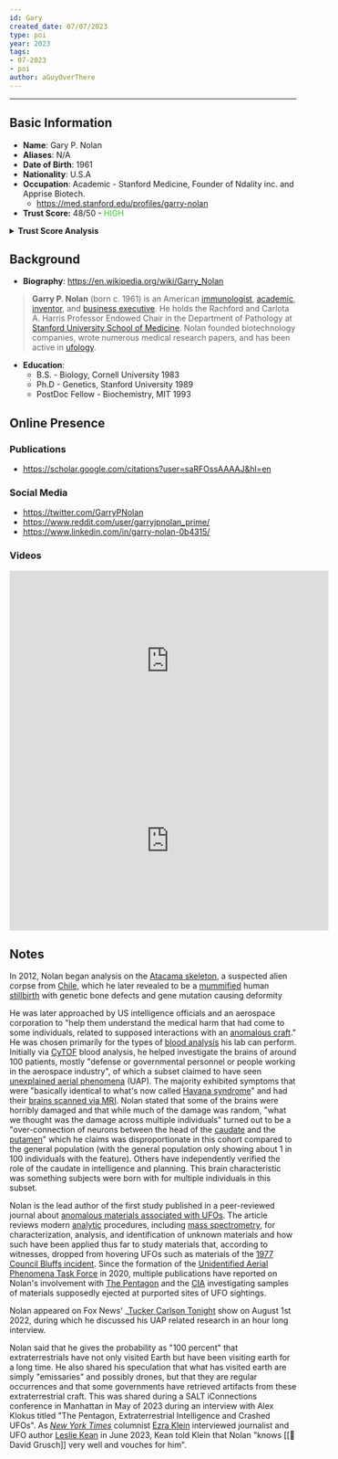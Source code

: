 ```yaml
---
id: Gary
created_date: 07/07/2023
type: poi
year: 2023
tags:
- 07-2023
- poi
author: aGuyOverThere
---
```


----

## Basic Information

- **Name**: Gary P. Nolan
- **Aliases**: N/A
- **Date of Birth**: 1961
- **Nationality**: U.S.A
- **Occupation**: Academic - Stanford Medicine, Founder of Ndality inc. and Apprise Biotech.
	- https://med.stanford.edu/profiles/garry-nolan
- **Trust Score:** 48/50 - <span style="color: limegreen;">HIGH</span>

<details>
<summary><b>Trust Score Analysis</b></summary>
<IMG src="https://publish-01.obsidian.md/access/1c31a6f93f82a49b0a9eb31193d6cdec/_images/Gary_Nolan_Trust_Score.png" alt="Trust Score"/>
</details>

## Background

- **Biography**: https://en.wikipedia.org/wiki/Garry_Nolan

> **Garry P. Nolan** (born c. 1961) is an American [immunologist](https://en.wikipedia.org/wiki/Immunologist "Immunologist"), [academic](https://en.wikipedia.org/wiki/Academic "Academic"), [inventor](https://en.wikipedia.org/wiki/Inventor "Inventor"), and [business executive](https://en.wikipedia.org/wiki/Business_executive "Business executive"). He holds the Rachford and Carlota A. Harris Professor Endowed Chair in the Department of Pathology at [Stanford University School of Medicine](https://en.wikipedia.org/wiki/Stanford_University_School_of_Medicine "Stanford University School of Medicine"). Nolan founded biotechnology companies, wrote numerous medical research papers, and has been active in [ufology](https://en.wikipedia.org/wiki/Ufology "Ufology").

- **Education**: 
	- B.S. - Biology, Cornell University 1983
	- Ph.D - Genetics, Stanford University 1989
	- PostDoc Fellow - Biochemistry, MIT 1993

## Online Presence

### Publications

- https://scholar.google.com/citations?user=saRFOssAAAAJ&hl=en

### Social Media

- https://twitter.com/GarryPNolan
- https://www.reddit.com/user/garryjpnolan_prime/
- https://www.linkedin.com/in/garry-nolan-0b4315/

### Videos

<iframe width="560" height="315" src="https://www.youtube.com/embed/uTCc2-1tbBQ" title="YouTube video player" frameborder="0" allow="accelerometer; autoplay; clipboard-write; encrypted-media; gyroscope; picture-in-picture; web-share" allowfullscreen></iframe>

<iframe width="560" height="315" src="https://www.youtube.com/embed/rx2x_w5wimk" title="YouTube video player" frameborder="0" allow="accelerometer; autoplay; clipboard-write; encrypted-media; gyroscope; picture-in-picture; web-share" allowfullscreen></iframe>

## Notes

In 2012, Nolan began analysis on the [Atacama skeleton](https://en.wikipedia.org/wiki/Atacama_skeleton "Atacama skeleton"), a suspected alien corpse from [Chile](https://en.wikipedia.org/wiki/Chile "Chile"), which he later revealed to be a [mummified](https://en.wikipedia.org/wiki/Mummified "Mummified") human [stillbirth](https://en.wikipedia.org/wiki/Stillbirth "Stillbirth") with genetic bone defects and gene mutation causing deformity

He was later approached by US intelligence officials and an aerospace corporation to "help them understand the medical harm that had come to some individuals, related to supposed interactions with an [anomalous craft](https://en.wikipedia.org/wiki/UFO "UFO")." He was chosen primarily for the types of [blood analysis](https://en.wikipedia.org/wiki/Blood_analysis "Blood analysis") his lab can perform. Initially via [CyTOF](https://en.wikipedia.org/wiki/CyTOF "CyTOF") blood analysis, he helped investigate the brains of around 100 patients, mostly "defense or governmental personnel or people working in the aerospace industry", of which a subset claimed to have seen [unexplained aerial phenomena](https://en.wikipedia.org/wiki/UFO "UFO") (UAP). The majority exhibited symptoms that were "basically identical to what's now called [Havana syndrome](https://en.wikipedia.org/wiki/Havana_syndrome "Havana syndrome")" and had their [brains scanned via MRI](https://en.wikipedia.org/wiki/MRI_brain_scan "MRI brain scan"). Nolan stated that some of the brains were horribly damaged and that while much of the damage was random, "what we thought was the damage across multiple individuals" turned out to be a "over-connection of neurons between the head of the [caudate](https://en.wikipedia.org/wiki/Caudate_nucleus "Caudate nucleus") and the [putamen](https://en.wikipedia.org/wiki/Putamen "Putamen")" which he claims was disproportionate in this cohort compared to the general population (with the general population only showing about 1 in 100 individuals with the feature). Others have independently verified the role of the caudate in intelligence and planning. This brain characteristic was something subjects were born with for multiple individuals in this subset.

Nolan is the lead author of the first study published in a peer-reviewed journal about [anomalous materials associated with UFOs](https://en.wikipedia.org/wiki/Ufology#Phenomena_linked_to_ufology "Ufology"). The article reviews modern [analytic](https://en.wikipedia.org/wiki/List_of_materials_analysis_methods "List of materials analysis methods") procedures, including [mass spectrometry](https://en.wikipedia.org/wiki/Mass_spectrometry "Mass spectrometry"), for characterization, analysis, and identification of unknown materials and how such have been applied thus far to study materials that, according to witnesses, dropped from hovering UFOs such as materials of the [1977 Council Bluffs incident](https://en.wikipedia.org/w/index.php?title=1977_Council_Bluffs_incident&action=edit&redlink=1 "1977 Council Bluffs incident (page does not exist)"). Since the formation of the [Unidentified Aerial Phenomena Task Force](https://en.wikipedia.org/wiki/Unidentified_Aerial_Phenomena_Task_Force "Unidentified Aerial Phenomena Task Force") in 2020, multiple publications have reported on Nolan's involvement with [The Pentagon](https://en.wikipedia.org/wiki/The_Pentagon "The Pentagon") and the [CIA](https://en.wikipedia.org/wiki/CIA "CIA") investigating samples of materials supposedly ejected at purported sites of UFO sightings.

Nolan appeared on Fox News' _[Tucker Carlson Tonight](https://en.wikipedia.org/wiki/Tucker_Carlson_Tonight "Tucker Carlson Tonight") show on August 1st 2022, during which he discussed his UAP related research in an hour long interview.

Nolan said that he gives the probability as "100 percent" that extraterrestrials have not only visited Earth but have been visiting earth for a long time. He also shared his speculation that what has visited earth are simply "emissaries" and possibly drones, but that they are regular occurrences and that some governments have retrieved artifacts from these extraterrestrial craft. This was shared during a SALT iConnections conference in Manhattan in May of 2023 during an interview with Alex Klokus titled "The Pentagon, Extraterrestrial Intelligence and Crashed UFOs". As _[New York Times](https://en.wikipedia.org/wiki/New_York_Times "New York Times")_ columnist [Ezra Klein](https://en.wikipedia.org/wiki/Ezra_Klein "Ezra Klein") interviewed journalist and UFO author [Leslie Kean](https://en.wikipedia.org/wiki/Leslie_Kean "Leslie Kean") in June 2023, Kean told Klein that Nolan "knows [[👤 David Grusch]] very well and vouches for him".

